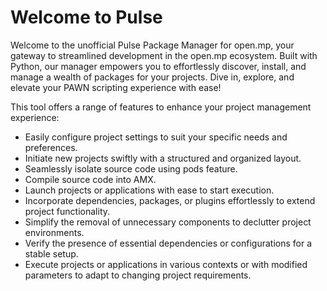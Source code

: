 # Welcome to Pulse

Welcome to the unofficial Pulse Package Manager for open.mp, your gateway to streamlined development in the open.mp ecosystem. Built with Python, our manager empowers you to effortlessly discover, install, and manage a wealth of packages for your projects. Dive in, explore, and elevate your PAWN scripting experience with ease!

This tool offers a range of features to enhance your project management experience:

- Easily configure project settings to suit your specific needs and preferences. 
- Initiate new projects swiftly with a structured and organized layout. 
- Seamlessly isolate source code using pods feature. 
- Compile source code into AMX. 
- Launch projects or applications with ease to start execution. 
- Incorporate dependencies, packages, or plugins effortlessly to extend project functionality. 
- Simplify the removal of unnecessary components to declutter project environments. 
- Verify the presence of essential dependencies or configurations for a stable setup. 
- Execute projects or applications in various contexts or with modified parameters to adapt to changing project requirements.